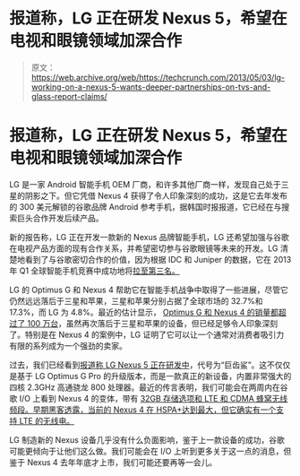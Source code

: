 # 报道称，LG 正在研发 Nexus 5，希望在电视和眼镜领域加深合作

> 原文：<https://web.archive.org/web/https://techcrunch.com/2013/05/03/lg-working-on-a-nexus-5-wants-deeper-partnerships-on-tvs-and-glass-report-claims/>

# 报道称，LG 正在研发 Nexus 5，希望在电视和眼镜领域加深合作

LG 是一家 Android 智能手机 OEM 厂商，和许多其他厂商一样，发现自己处于三星的阴影之下。但它凭借 Nexus 4 获得了令人印象深刻的成功，这是它去年发布的 300 美元解锁的谷歌品牌 Android 参考手机，据韩国时报报道，它已经在与搜索巨头合作开发后续产品。

新的报告称，LG 正在开发一款新的 Nexus 品牌智能手机，LG 还希望加强与谷歌在电视产品方面的现有合作关系，并希望密切参与谷歌眼镜等未来的开发。LG 清楚地看到了与谷歌密切合作的价值，因为根据 IDC 和 Juniper 的数据，它在 2013 年 Q1 全球智能手机竞赛中成功地将[拉至第三名。](https://web.archive.org/web/20221206180913/http://www.zdnet.com/idc-and-juniper-samsung-dominates-lg-rises-apple-remains-steady-7000014579/)

LG 的 Optimus G 和 Nexus 4 帮助它在智能手机战争中取得了一些进展，尽管它仍然远远落后于三星和苹果，三星和苹果分别占据了全球市场的 32.7%和 17.3%，而 LG 为 4.8%。最近的估计显示， [Optimus G 和 Nexus 4 的销量都超过了 100 万台](https://web.archive.org/web/20221206180913/https://beta.techcrunch.com/2013/05/01/att-and-lg-make-the-u-s-optimus-g-pro-official-coming-may-10-for-199-99/ "AT&T And LG Make The U.S. Optimus G Pro Official, Coming May 10 For $199.99")，虽然再次落后于三星和苹果的设备，但已经足够令人印象深刻了。特别是在 Nexus 4 的案例中，LG 证明了它可以让一个通常对消费者吸引力有限的系列成为一个强劲的卖家。

过去，我们已经看到[报道称 LG Nexus 5 正在研发中](https://web.archive.org/web/20221206180913/http://androidandme.com/2013/03/news/rumor-is-this-the-lg-nexus-5/)，代号为“巨齿鲨”。这不仅仅是基于 LG Optimus G Pro 的升级版本，而是一款真正的新设备，内置非常强大的四核 2.3GHz 高通骁龙 800 处理器。最近的传言表明，我们可能会在两周内在谷歌 I/O 上看到 Nexus 4 的变体，带有 [32GB 存储选项和 LTE 和 CDMA 蜂窝无线频段。早期黑客透露，当前的 Nexus 4 在 HSPA+达到最大，但它确实有一个支持 LTE 的无线电。](https://web.archive.org/web/20221206180913/http://www.androidpit.com/google-i-o-lg-nexus-4-with-32gb-lte-nexus-5)

LG 制造新的 Nexus 设备几乎没有什么负面影响，鉴于上一款设备的成功，谷歌可能更倾向于让他们这么做。我们可能会在 I/O 上听到更多关于这一点的消息，但鉴于 Nexus 4 去年年底才上市，我们可能还要再等一会儿。